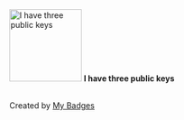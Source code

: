 <img src="https://github.com/my-badges/my-badges/blob/master/src/all-badges/public-keys/public-keys-3.png?raw=true" alt="I have three public keys" title="I have three public keys" width="128">
<strong>I have three public keys</strong>
<br><br>




Created by <a href="https://github.com/my-badges/my-badges">My Badges</a>